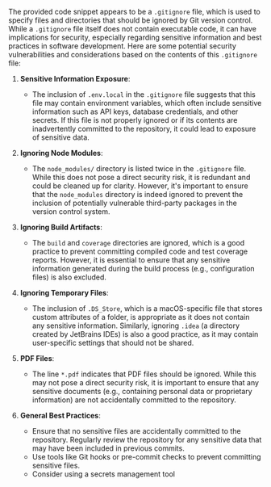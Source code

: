The provided code snippet appears to be a `.gitignore` file, which is used to specify files and directories that should be ignored by Git version control. While a `.gitignore` file itself does not contain executable code, it can have implications for security, especially regarding sensitive information and best practices in software development. Here are some potential security vulnerabilities and considerations based on the contents of this `.gitignore` file:

1. **Sensitive Information Exposure**:
   - The inclusion of `.env.local` in the `.gitignore` file suggests that this file may contain environment variables, which often include sensitive information such as API keys, database credentials, and other secrets. If this file is not properly ignored or if its contents are inadvertently committed to the repository, it could lead to exposure of sensitive data.

2. **Ignoring Node Modules**:
   - The `node_modules/` directory is listed twice in the `.gitignore` file. While this does not pose a direct security risk, it is redundant and could be cleaned up for clarity. However, it's important to ensure that the `node_modules` directory is indeed ignored to prevent the inclusion of potentially vulnerable third-party packages in the version control system.

3. **Ignoring Build Artifacts**:
   - The `build` and `coverage` directories are ignored, which is a good practice to prevent committing compiled code and test coverage reports. However, it is essential to ensure that any sensitive information generated during the build process (e.g., configuration files) is also excluded.

4. **Ignoring Temporary Files**:
   - The inclusion of `.DS_Store`, which is a macOS-specific file that stores custom attributes of a folder, is appropriate as it does not contain any sensitive information. Similarly, ignoring `.idea` (a directory created by JetBrains IDEs) is also a good practice, as it may contain user-specific settings that should not be shared.

5. **PDF Files**:
   - The line `*.pdf` indicates that PDF files should be ignored. While this may not pose a direct security risk, it is important to ensure that any sensitive documents (e.g., containing personal data or proprietary information) are not accidentally committed to the repository.

6. **General Best Practices**:
   - Ensure that no sensitive files are accidentally committed to the repository. Regularly review the repository for any sensitive data that may have been included in previous commits.
   - Use tools like Git hooks or pre-commit checks to prevent committing sensitive files.
   - Consider using a secrets management tool